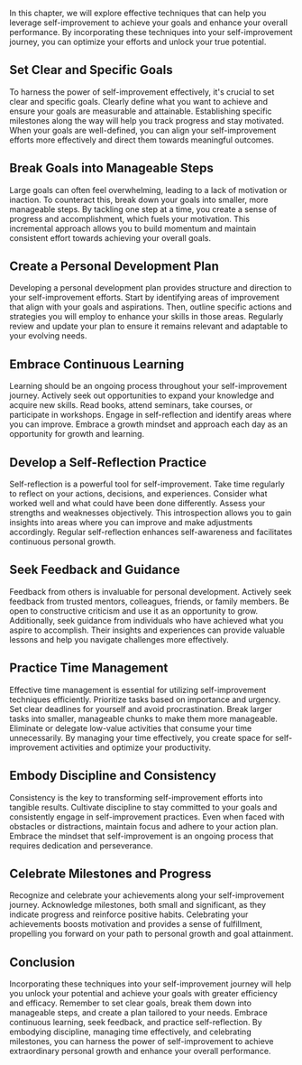 
In this chapter, we will explore effective techniques that can help you leverage self-improvement to achieve your goals and enhance your overall performance. By incorporating these techniques into your self-improvement journey, you can optimize your efforts and unlock your true potential.

**Set Clear and Specific Goals**
--------------------------------

To harness the power of self-improvement effectively, it's crucial to set clear and specific goals. Clearly define what you want to achieve and ensure your goals are measurable and attainable. Establishing specific milestones along the way will help you track progress and stay motivated. When your goals are well-defined, you can align your self-improvement efforts more effectively and direct them towards meaningful outcomes.

**Break Goals into Manageable Steps**
-------------------------------------

Large goals can often feel overwhelming, leading to a lack of motivation or inaction. To counteract this, break down your goals into smaller, more manageable steps. By tackling one step at a time, you create a sense of progress and accomplishment, which fuels your motivation. This incremental approach allows you to build momentum and maintain consistent effort towards achieving your overall goals.

**Create a Personal Development Plan**
--------------------------------------

Developing a personal development plan provides structure and direction to your self-improvement efforts. Start by identifying areas of improvement that align with your goals and aspirations. Then, outline specific actions and strategies you will employ to enhance your skills in those areas. Regularly review and update your plan to ensure it remains relevant and adaptable to your evolving needs.

**Embrace Continuous Learning**
-------------------------------

Learning should be an ongoing process throughout your self-improvement journey. Actively seek out opportunities to expand your knowledge and acquire new skills. Read books, attend seminars, take courses, or participate in workshops. Engage in self-reflection and identify areas where you can improve. Embrace a growth mindset and approach each day as an opportunity for growth and learning.

**Develop a Self-Reflection Practice**
--------------------------------------

Self-reflection is a powerful tool for self-improvement. Take time regularly to reflect on your actions, decisions, and experiences. Consider what worked well and what could have been done differently. Assess your strengths and weaknesses objectively. This introspection allows you to gain insights into areas where you can improve and make adjustments accordingly. Regular self-reflection enhances self-awareness and facilitates continuous personal growth.

**Seek Feedback and Guidance**
------------------------------

Feedback from others is invaluable for personal development. Actively seek feedback from trusted mentors, colleagues, friends, or family members. Be open to constructive criticism and use it as an opportunity to grow. Additionally, seek guidance from individuals who have achieved what you aspire to accomplish. Their insights and experiences can provide valuable lessons and help you navigate challenges more effectively.

**Practice Time Management**
----------------------------

Effective time management is essential for utilizing self-improvement techniques efficiently. Prioritize tasks based on importance and urgency. Set clear deadlines for yourself and avoid procrastination. Break larger tasks into smaller, manageable chunks to make them more manageable. Eliminate or delegate low-value activities that consume your time unnecessarily. By managing your time effectively, you create space for self-improvement activities and optimize your productivity.

**Embody Discipline and Consistency**
-------------------------------------

Consistency is the key to transforming self-improvement efforts into tangible results. Cultivate discipline to stay committed to your goals and consistently engage in self-improvement practices. Even when faced with obstacles or distractions, maintain focus and adhere to your action plan. Embrace the mindset that self-improvement is an ongoing process that requires dedication and perseverance.

**Celebrate Milestones and Progress**
-------------------------------------

Recognize and celebrate your achievements along your self-improvement journey. Acknowledge milestones, both small and significant, as they indicate progress and reinforce positive habits. Celebrating your achievements boosts motivation and provides a sense of fulfillment, propelling you forward on your path to personal growth and goal attainment.

**Conclusion**
--------------

Incorporating these techniques into your self-improvement journey will help you unlock your potential and achieve your goals with greater efficiency and efficacy. Remember to set clear goals, break them down into manageable steps, and create a plan tailored to your needs. Embrace continuous learning, seek feedback, and practice self-reflection. By embodying discipline, managing time effectively, and celebrating milestones, you can harness the power of self-improvement to achieve extraordinary personal growth and enhance your overall performance.
